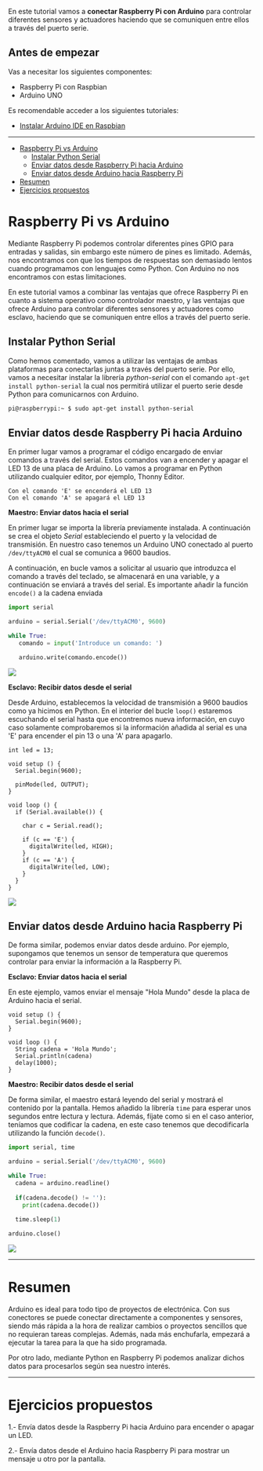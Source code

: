 En este tutorial vamos a **conectar Raspberry Pi con Arduino** para controlar diferentes sensores y actuadores haciendo que se comuniquen entre ellos a través del puerto serie.

## Antes de empezar

Vas a necesitar los siguientes componentes:

- Raspberry Pi con Raspbian
- Arduino UNO

Es recomendable acceder a los siguientes tutoriales:

- [Instalar Arduino IDE en Raspbian](raspberry_pi-arduino_ide)

<hr>

<div class="toc">

- [Raspberry Pi vs Arduino](#raspberry-pi-vs-arduino)
  - [Instalar Python Serial](#instalar-python-serial)
  - [Enviar datos desde Raspberry Pi hacia Arduino](#enviar-datos-desde-raspberry-pi-hacia-arduino)
  - [Enviar datos desde Arduino hacia Raspberry Pi](#enviar-datos-desde-arduino-hacia-raspberry-pi)
- [Resumen](#resumen)
- [Ejercicios propuestos](#ejercicios-propuestos)

</div>

# Raspberry Pi vs Arduino

Mediante Raspberry Pi podemos controlar diferentes pines GPIO para entradas y salidas, sin embargo este número de pines es limitado. Además, nos encontramos con que los tiempos de respuestas son demasiado lentos cuando programamos con lenguajes como Python. Con Arduino no nos encontramos con estas limitaciones.

En este tutorial vamos a combinar las ventajas que ofrece Raspberry Pi en cuanto a sistema operativo como controlador maestro, y las ventajas que ofrece Arduino para controlar diferentes sensores y actuadores como esclavo, haciendo que se comuniquen entre ellos a través del puerto serie.

## Instalar Python Serial

Como hemos comentado, vamos a utilizar las ventajas de ambas plataformas para conectarlas juntas a través del puerto serie. Por ello, vamos a necesitar instalar la librería *python-serial* con el comando `apt-get install python-serial` la cual nos permitirá utilizar el puerto serie desde Python para comunicarnos con Arduino. 

```sh
pi@raspberrypi:~ $ sudo apt-get install python-serial
```

## Enviar datos desde Raspberry Pi hacia Arduino

En primer lugar vamos a programar el código encargado de enviar comandos a través del serial. Estos comandos van a encender y apagar el LED 13 de una placa de Arduino. Lo vamos a programar en Python utilizando cualquier editor, por ejemplo, Thonny Editor.

```
Con el comando 'E' se encenderá el LED 13
Con el comando 'A' se apagará el LED 13
```

**Maestro: Enviar datos hacia el serial**

En primer lugar se importa la librería previamente instalada. A continuación se crea el objeto *Serial* estableciendo el puerto y la velocidad de transmisión. En nuestro caso tenemos un Arduino UNO conectado al puerto `/dev/ttyACM0` el cual se comunica a 9600 baudios. 

A continuación, en bucle vamos a solicitar al usuario que introduzca el comando a través del teclado, se almacenará en una variable, y a continuación se enviará a través del serial. Es importante añadir la función `encode()` a la cadena enviada

```python
import serial

arduino = serial.Serial('/dev/ttyACM0', 9600)

while True:
   comando = input('Introduce un comando: ')

   arduino.write(comando.encode())
```

![](img/maestro.png)

**Esclavo: Recibir datos desde el serial**

Desde Arduino, establecemos la velocidad de transmisión a 9600 baudios como ya hicimos en Python. En el interior del bucle `loop()` estaremos escuchando el serial hasta que encontremos nueva información, en cuyo caso solamente comprobaremos si la información añadida al serial es una 'E' para encender el pin 13 o una 'A' para apagarlo.

```arduino
int led = 13;

void setup () {
  Serial.begin(9600);
  
  pinMode(led, OUTPUT);
}

void loop () {
  if (Serial.available()) {
    
    char c = Serial.read();
    
    if (c == 'E') {
      digitalWrite(led, HIGH);
    }
    if (c == 'A') {
      digitalWrite(led, LOW);
    }
  }
}
```

![](img/esclavo.png)


## Enviar datos desde Arduino hacia Raspberry Pi

De forma similar, podemos enviar datos desde arduino. Por ejemplo, supongamos que tenemos un sensor de temperatura que queremos controlar para enviar la información a la Raspberry Pi.


**Esclavo: Enviar datos hacia el serial**

En este ejemplo, vamos enviar el mensaje "Hola Mundo" desde la placa de Arduino hacia el serial.

```arduino
void setup () {
  Serial.begin(9600);
}

void loop () {
  String cadena = 'Hola Mundo';
  Serial.println(cadena)
  delay(1000);
}
```

**Maestro: Recibir datos desde el serial**

De forma similar, el maestro estará leyendo del serial y mostrará el contenido por la pantalla. Hemos añadido la librería `time` para esperar unos segundos entre lectura y lectura. Además, fíjate como si en el caso anterior, teníamos que codificar la cadena, en este caso tenemos que decodificarla utilizando la función `decode()`.

```python
import serial, time

arduino = serial.Serial('/dev/ttyACM0', 9600)

while True:
  cadena = arduino.readline()
  
  if(cadena.decode() != ''):
    print(cadena.decode())
  
  time.sleep(1)

arduino.close()
```

![](img/arduino-raspberry-pi.png)

---

# Resumen

Arduino es ideal para todo tipo de proyectos de electrónica. Con sus conectores se puede conectar directamente a componentes y sensores, siendo más rápida a la hora de realizar cambios o proyectos sencillos que no requieran tareas complejas. Además, nada más enchufarla, empezará a ejecutar la tarea para la que ha sido programada.

Por otro lado, mediante Python en Raspberry Pi podemos analizar dichos datos para procesarlos según sea nuestro interés.

---

# Ejercicios propuestos

1.- Envía datos desde la Raspberry Pi hacia Arduino para encender o apagar un LED.

2.- Envía datos desde el Arduino hacia Raspberry Pi para mostrar un mensaje u otro por la pantalla.
